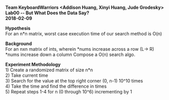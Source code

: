 <b> Team KeyboardWarriors <Addison Huang, Xinyi Huang, Jude Grodesky> <br>
Lab00 -- But What Does the Data Say? <br> 
2018-02-09 </b> <br> 

<b> Hypothesis </b> <br>
For an n*n matrix, worst case execution time of our search method is O(n)

<b> Background </b> <br>
For an nxn matrix of ints, wherein
*nums increase across a row (L→ R)
*nums increase down a column
Compose a O(n) search algo.

<b> Experiment Methodology </b> <br>1) Create a randomized matrix of size n*n <br>
2) Take current time <br> 
3) Search for the value at the top right corner (0, n-1) 10^10 times <br>
4) Take the time and find the difference in times <br>
5) Repeat steps 1-4 for n (0 through 10^6) incrementing by 1 <br>
